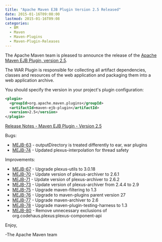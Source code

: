 ```yaml
---
title: "Apache Maven EJB Plugin Version 2.5 Released"
date: 2015-01-16T09:08:00
lastmod: 2015-01-16T09:08
categories:
  - BM
  - Maven
  - Maven-Plugins
  - Maven-Plugin-Releases
---
```

The Apache Maven team is pleased to announce the release of the 
[Apache Maven EJB Plugin, version 2.5](http://maven.apache.org/plugins/maven-ejb-plugin/).

The WAR Plugin is responsible for collecting all artifact dependencies, classes
and resources of the web application and packaging them into a web application
archive.


You should specify the version in your project's plugin configuration:

```xml
<plugin>
  <groupId>org.apache.maven.plugins</groupId>
  <artifactId>maven-ejb-plugin</artifactId>
  <version>2.5</version>
</plugin>
```

<!-- more -->

[Release Notes - Maven EJB Plugin - Version 2.5](https://issues.apache.org/jira/secure/ReleaseNote.jspa?projectId=12317421&version=12330675)


Bugs:

 * [MEJB-63](https://issues.apache.org/jira/browse/MEJB-63) - outputDirectory is treated differently to ear, war plugins
 * [MEJB-74](https://issues.apache.org/jira/browse/MEJB-74) - Updated plexus-interpolation for thread safety

Improvements:

 * [MEJB-67](https://issues.apache.org/jira/browse/MEJB-67) - Upgrade plexus-utils to 3.0.18
 * [MEJB-70](https://issues.apache.org/jira/browse/MEJB-70) - Update version of plexus-archiver to 2.6.1
 * [MEJB-71](https://issues.apache.org/jira/browse/MEJB-71) - Update version of plexus-archiver to 2.6.2
 * [MEJB-73](https://issues.apache.org/jira/browse/MEJB-73) - Update version of plexus-archiver from 2.4.4 to 2.9
 * [MEJB-75](https://issues.apache.org/jira/browse/MEJB-75) - Upgrade maven-filtering to 1.3
 * [MEJB-76](https://issues.apache.org/jira/browse/MEJB-76) - Upgrade to maven-plugins parent version 27
 * [MEJB-77](https://issues.apache.org/jira/browse/MEJB-77) - Upgrade maven-archiver to 2.6
 * [MEJB-78](https://issues.apache.org/jira/browse/MEJB-78) - Upgrade maven-plugin-testing-harness to 1.3
 * [MEJB-80](https://issues.apache.org/jira/browse/MEJB-80) - Remove unnecessary exclusions of org.codehaus.plexus:plexus-component-api


Enjoy,

-The Apache Maven team


